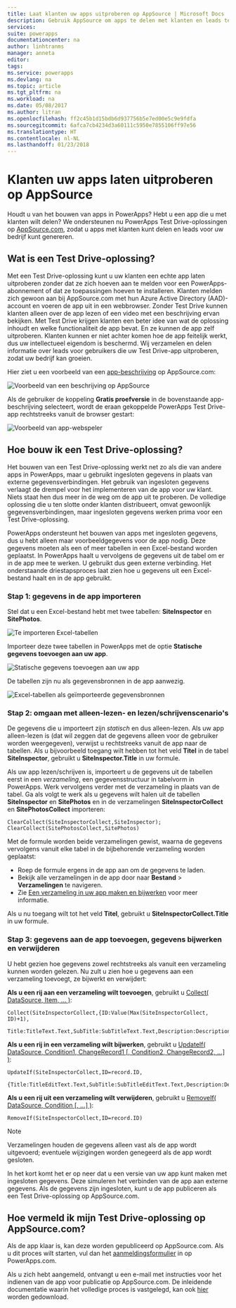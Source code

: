 ```yaml
---
title: Laat klanten uw apps uitproberen op AppSource | Microsoft Docs
description: Gebruik AppSource om apps te delen met klanten en leads te genereren voor uw bedrijf.
services: 
suite: powerapps
documentationcenter: na
author: linhtranms
manager: anneta
editor: 
tags: 
ms.service: powerapps
ms.devlang: na
ms.topic: article
ms.tgt_pltfrm: na
ms.workload: na
ms.date: 05/08/2017
ms.author: litran
ms.openlocfilehash: ff2c45b1d15bdb6d937756b5e7ed00e5c9e9fdfa
ms.sourcegitcommit: 6afca7cb4234d3a60111c5950e7855106ff97e56
ms.translationtype: HT
ms.contentlocale: nl-NL
ms.lasthandoff: 01/23/2018
---
```

# <a name="let-customers-test-drive-your-apps-on-appsource"></a>Klanten uw apps laten uitproberen op AppSource
Houdt u van het bouwen van apps in PowerApps? Hebt u een app die u met klanten wilt delen? We ondersteunen nu PowerApps Test Drive-oplossingen op [AppSource.com](https://appsource.microsoft.com), zodat u apps met klanten kunt delen en leads voor uw bedrijf kunt genereren.

## <a name="what-is-a-test-drive-solution"></a>Wat is een Test Drive-oplossing?
Met een Test Drive-oplossing kunt u uw klanten een echte app laten uitproberen zonder dat ze zich hoeven aan te melden voor een PowerApps-abonnement of dat ze toepassingen hoeven te installeren. Klanten melden zich gewoon aan bij AppSource.com met hun Azure Active Directory (AAD)-account en voeren de app uit in een webbrowser. Zonder Test Drive kunnen klanten alleen over de app lezen of een video met een beschrijving ervan bekijken. Met Test Drive krijgen klanten een beter idee van wat de oplossing inhoudt en welke functionaliteit de app bevat. En ze kunnen de app zelf uitproberen. Klanten kunnen er niet achter komen hoe de app feitelijk werkt, dus uw intellectueel eigendom is beschermd. Wij verzamelen en delen informatie over leads voor gebruikers die uw Test Drive-app uitproberen, zodat uw bedrijf kan groeien.

Hier ziet u een voorbeeld van een [app-beschrijving](https://go.microsoft.com/fwlink/?linkid=848867) op AppSource.com:

![Voorbeeld van een beschrijving op AppSource ](media/dev-appsource-test-drive/sample-app-source-listing.png)

Als de gebruiker de koppeling **Gratis proefversie** in de bovenstaande app-beschrijving selecteert, wordt de eraan gekoppelde PowerApps Test Drive-app rechtstreeks vanuit de browser gestart:

![Voorbeeld van app-webspeler](media/dev-appsource-test-drive/sample-app-web-player.png)

## <a name="how-do-i-build-a-test-drive-solution"></a>Hoe bouw ik een Test Drive-oplossing?
Het bouwen van een Test Drive-oplossing werkt net zo als die van andere apps in PowerApps, maar u gebruikt ingesloten gegevens in plaats van externe gegevensverbindingen. Het gebruik van ingesloten gegevens verlaagt de drempel voor het implementeren van de app voor uw klant. Niets staat hen dus meer in de weg om de app uit te proberen. De volledige oplossing die u ten slotte onder klanten distribueert, omvat gewoonlijk gegevensverbindingen, maar ingesloten gegevens werken prima voor een Test Drive-oplossing.

PowerApps ondersteunt het bouwen van apps met ingesloten gegevens, dus u hebt alleen maar voorbeeldgegevens voor de app nodig. Deze gegevens moeten als een of meer tabellen in een Excel-bestand worden geplaatst. In PowerApps haalt u vervolgens de gegevens uit de tabel om er in de app mee te werken. U gebruikt dus geen externe verbinding. Het onderstaande driestapsproces laat zien hoe u gegevens uit een Excel-bestand haalt en in de app gebruikt.

### <a name="step-1-import-data-into-the-app"></a>Stap 1: gegevens in de app importeren
Stel dat u een Excel-bestand hebt met twee tabellen: **SiteInspector** en **SitePhotos**.

![Te importeren Excel-tabellen](media/dev-appsource-test-drive/excel-file.png)

Importeer deze twee tabellen in PowerApps met de optie **Statische gegevens toevoegen aan uw app**.

![Statische gegevens toevoegen aan uw app](media/dev-appsource-test-drive/static-data.png)

De tabellen zijn nu als gegevensbronnen in de app aanwezig.

![Excel-tabellen als geïmporteerde gegevensbronnen](media/dev-appsource-test-drive/data-sources.png)

### <a name="step-2-handling-read-only-and-read-write-scenarios"></a>Stap 2: omgaan met alleen-lezen- en lezen/schrijvenscenario's
De gegevens die u importeert zijn *statisch* en dus alleen-lezen. Als uw app alleen-lezen is (dat wil zeggen dat de gegevens alleen voor de gebruiker worden weergegeven), verwijst u rechtstreeks vanuit de app naar de tabellen. Als u bijvoorbeeld toegang wilt hebben tot het veld **Titel** in de tabel **SiteInspector**, gebruikt u **SiteInspector.Title** in uw formule.

Als uw app lezen/schrijven is, importeert u de gegevens uit de tabellen eerst in een *verzameling*, een gegevensstructuur in tabelvorm in PowerApps. Werk vervolgens verder met de verzameling in plaats van de tabel. Ga als volgt te werk als u gegevens wilt halen uit de tabellen **SiteInspector** en **SitePhotos** en in de verzamelingen **SiteInspectorCollect** en **SitePhotosCollect** importeren:

```
ClearCollect(SiteInspectorCollect,SiteInspector); ClearCollect(SitePhotosCollect,SitePhotos)
```

Met de formule worden beide verzamelingen gewist, waarna de gegevens vervolgens vanuit elke tabel in de bijbehorende verzameling worden geplaatst:

* Roep de formule ergens in de app aan om de gegevens te laden.
* Bekijk alle verzamelingen in de app door naar **Bestand** > **Verzamelingen** te navigeren.
* Zie [Een verzameling in uw app maken en bijwerken](create-update-collection.md) voor meer informatie.

Als u nu toegang wilt tot het veld **Titel**, gebruikt u **SiteInspectorCollect.Title** in uw formule.

### <a name="step-3-add-update-and-delete-data-in-your-app"></a>Stap 3: gegevens aan de app toevoegen, gegevens bijwerken en verwijderen
U hebt gezien hoe gegevens zowel rechtstreeks als vanuit een verzameling kunnen worden gelezen. Nu zult u zien hoe u gegevens aan een verzameling toevoegt, ze bijwerkt en verwijdert:

**Als u een rij aan een verzameling wilt toevoegen**, gebruikt u [Collect( DataSource, Item, ... )](functions/function-clear-collect-clearcollect.md):

```
Collect(SiteInspectorCollect,{ID:Value(Max(SiteInspectorCollect, ID)+1),
    Title:TitleText.Text,SubTitle:SubTitleText.Text,Description:DescriptionText.Text)
```

**Als u een rij in een verzameling wilt bijwerken**, gebruikt u [UpdateIf( DataSource, Condition1, ChangeRecord1 [, Condition2, ChangeRecord2, ...] )](functions/function-update-updateif.md):

```
UpdateIf(SiteInspectorCollect,ID=record.ID,
    {Title:TitleEditText.Text,SubTitle:SubTitleEditText.Text,Description:DescriptionEditText.Text)
```

**Als u een rij uit een verzameling wilt verwijderen**, gebruikt u [RemoveIf( DataSource, Condition [, ...] )](functions/function-remove-removeif.md):

```
RemoveIf(SiteInspectorCollect,ID=record.ID)
```

> [!NOTE]
> Verzamelingen houden de gegevens alleen vast als de app wordt uitgevoerd; eventuele wijzigingen worden genegeerd als de app wordt gesloten.

In het kort komt het er op neer dat u een versie van uw app kunt maken met ingesloten gegevens. Deze simuleren het verbinden van de app aan externe gegevens. Als de gegevens zijn ingesloten, kunt u de app publiceren als een Test Drive-oplossing op AppSource.com.

## <a name="how-do-i-list-my-test-drive-solution-on-appsourcecom"></a>Hoe vermeld ik mijn Test Drive-oplossing op AppSource.com?
Als de app klaar is, kan deze worden gepubliceerd op AppSource.com. Als u dit proces wilt starten, vul dan het [aanmeldingsformulier](https://powerapps.microsoft.com/partners/get-listed/) in op PowerApps.com.

Als u zich hebt aangemeld, ontvangt u een e-mail met instructies voor het indienen van de app voor publicatie op AppSource.com. De inleidende documentatie waarin het volledige proces is vastgelegd, kan ook [hier](https://go.microsoft.com/fwlink/?linkid=851031) worden gedownload.

